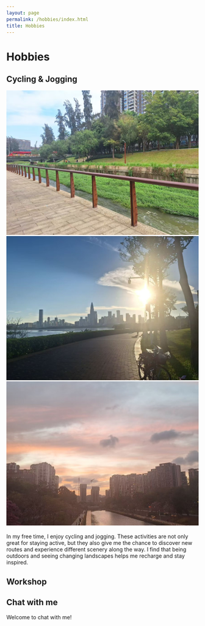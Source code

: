 ```yaml
---
layout: page
permalink: /hobbies/index.html
title: Hobbies
---
```


# Hobbies

## Cycling & Jogging

<div class="third">
<img src="/images/cycling1.jpg">
<img src="/images/cycling3.jpg">  
<img src="/images/cycling2.jpg">

</div>
<br>In my free time, I enjoy cycling and jogging. These activities are not only great for staying active, but they also give me the chance to discover new routes and experience different scenery along the way. I find that being outdoors and seeing changing landscapes helps me recharge and stay inspired.

## Workshop



## Chat with me
Welcome to chat with me!
